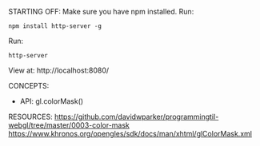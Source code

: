 STARTING OFF:
Make sure you have npm installed.
Run:
```
npm install http-server -g
```

Run:
```
http-server
```

View at: http://localhost:8080/

CONCEPTS:
* API: gl.colorMask()

RESOURCES:
https://github.com/davidwparker/programmingtil-webgl/tree/master/0003-color-mask
https://www.khronos.org/opengles/sdk/docs/man/xhtml/glColorMask.xml
